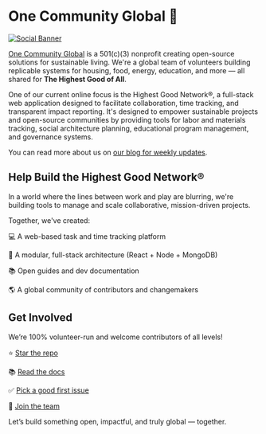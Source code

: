 # One Community Global 🌱

[![Social Banner](https://onecommunityglobal.org/wp-content/uploads/2025/04/White-OC-Header.jpg)](https://onecommunityglobal.org/)

[One Community Global](https://onecommunityglobal.org/) is a 501(c)(3) nonprofit creating open-source solutions for sustainable living. We're a global team of volunteers building replicable systems for housing, food, energy, education, and more — all shared for **The Highest Good of All**.

One of our current online focus is the Highest Good Network®, a full-stack web application designed to facilitate collaboration, time tracking, and transparent impact reporting. It's designed to empower sustainable projects and open-source communities by providing tools for labor and materials tracking, social architecture planning, educational program management, and governance systems.

You can read more about us on [our blog for weekly updates](https://onecommunityglobal.org/one-community-blog/).

## Help Build the Highest Good Network®
In a world where the lines between work and play are blurring, we're building tools to manage and scale collaborative, mission-driven projects.

Together, we've created:

💻 A web-based task and time tracking platform

🧩 A modular, full-stack architecture (React + Node + MongoDB)

📚 Open guides and dev documentation

🌎 A global community of contributors and changemakers

## Get Involved
We’re 100% volunteer-run and welcome contributors of all levels!

⭐ [Star the repo](https://github.com/OneCommunityGlobal/HighestGoodNetworkApp)

📚 [Read the docs](https://github.com/OneCommunityGlobal/HighestGoodNetworkApp/wiki)

✅ [Pick a good first issue](https://github.com/OneCommunityGlobal/HighestGoodNetworkApp/issues)

🤝 [Join the team](https://onecommunityglobal.org/collaboration/)

Let’s build something open, impactful, and truly global — together.
